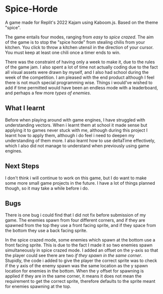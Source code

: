 # Spice-Horde
A game made for Replit's 2022 Kajam using Kaboom.js. Based on the theme "spice".

The game entails four modes, ranging from *easy* to *spice crazed*. The aim of the game is to stop the "spice horde" from stealing chilis from your kitchen. You click to throw a kitchen utensil in the direction of your cursor. You must keep at least one chili once a timer ends to win.

There was the constraint of having only a week to make it, due to the rules of the game jam. I also spent a lot of time not actually coding due to the fact all visual assets were drawn by myself, and I also had school during the week of the competition. I am pleased with the end product although I feel there is not much special programming wise. Things i would've wished to add if time permitted would have been an endless mode with a leaderboard, and perhaps a few more *types of enemies*.

## What I learnt
Before when playing around with game engines, I have struggled with understanding vectors. When i learnt them at school it made sense but applying it to games never stuck with me, although during this project I learnt how to apply them, although i do feel i need to deepen my understanding of them more. I also learnt how to use deltaTime effectively, which I also did not manage to understand when previously using game engines.

## Next Steps
I don't think i will continue to work on this game, but I do want to make some more small game projects in the future. I have a lot of things planned though, so it may take a while before i do.

## Bugs

There is one bug i could find that I did not fix before submission of my game. The enemies spawn from four different corners, and if they are spawned from the top they use a front facing sprite, and if they space from the bottom they use a back facing sprite.

In the spice crazed mode, some enemies which spawn at the bottom use a front facing sprite. This is due to the fact I made it so two enemies spawn simultaneously in spice crazed mode. I added an offset on the y-axis so that the player could see there are two *if they spawn in the same corner*.
Stupidly, the code i added to give the player the correct sprite was to check if the y axis of the enemy spawn was the same location as the y spawn location for enemies in the bottom. When the y offset for spawning is applied if they are in the same corner, it means it does not mean the requirement to get the correct sprite, therefore defaults to the sprite meant for enemies spawning at the top.
